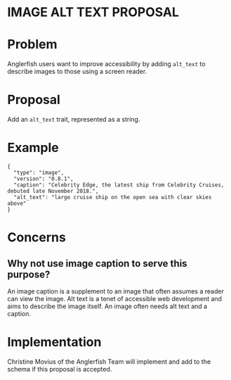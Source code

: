 # IMAGE ALT TEXT PROPOSAL

# Problem

Anglerfish users want to improve accessibility by adding `alt_text` to describe images to those using a screen reader.

# Proposal

Add an `alt_text` trait, represented as a string.

# Example

```
{
  "type": "image",
  "version": "0.8.1",
  "caption": "Celebrity Edge, the latest ship from Celebrity Cruises, debuted late November 2018.",
  "alt_text": "large cruise ship on the open sea with clear skies above"
}
```

# Concerns

## Why not use image caption to serve this purpose?

An image caption is a supplement to an image that often assumes a reader can view the image. Alt text is a tenet of accessible web development and aims to describe the image itself. An image often needs alt text and a caption.

# Implementation

Christine Movius of the Anglerfish Team will implement and add to the schema if this proposal is accepted.
